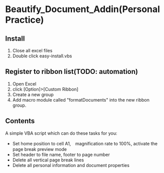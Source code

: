 # Beautify_Document_Addin(Personal Practice)

## Install    
1. Close all excel files    
2. Double click easy-install.vbs    

## Register to ribbon list(TODO: automation)     
1. Open Excel
2. click [Option]>[Custom Ribbon]
3. Create a new group
4. Add macro module called "formatDocuments" into the new ribbon group.  

## Contents    
A simple VBA script which can do these tasks for you:    
- Set home position to cell A1,　magnification rate to 100%, activate the page break preview mode
- Set header to file name, footer to page number
- Delete all vertical page break lines
- Delete all personal information and document properties
